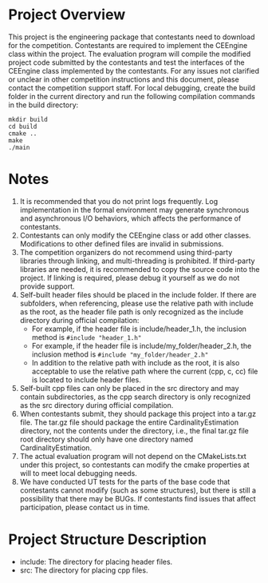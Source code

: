 # Project Overview
This project is the engineering package that contestants need to download for the competition. Contestants are required to implement the CEEngine class within the project.
The evaluation program will compile the modified project code submitted by the contestants and test the interfaces of the CEEngine class implemented by the contestants.
For any issues not clarified or unclear in other competition instructions and this document, please contact the competition support staff.
For local debugging, create the build folder in the current directory and run the following compilation commands in the build directory:
```
mkdir build
cd build
cmake ..
make
./main
```

# Notes
1. It is recommended that you do not print logs frequently. Log implementation in the formal environment may generate synchronous and asynchronous I/O behaviors, which affects the performance of contestants.
2. Contestants can only modify the CEEngine class or add other classes. Modifications to other defined files are invalid in submissions.
3. The competition organizers do not recommend using third-party libraries through linking, and multi-threading is prohibited. If third-party libraries are needed, it is recommended to copy the source code into the project. If linking is required, please debug it yourself as we do not provide support.
4. Self-built header files should be placed in the include folder. If there are subfolders, when referencing, please use the relative path with include as the root, as the header file path is only recognized as the include directory during official compilation:
   + For example, if the header file is include/header_1.h, the inclusion method is `#include "header_1.h"`
   + For example, if the header file is include/my_folder/header_2.h, the inclusion method is `#include "my_folder/header_2.h"`
   + In addition to the relative path with include as the root, it is also acceptable to use the relative path where the current (cpp, c, cc) file is located to include header files.
5. Self-built cpp files can only be placed in the src directory and may contain subdirectories, as the cpp search directory is only recognized as the src directory during official compilation.
6. When contestants submit, they should package this project into a tar.gz file. The tar.gz file should package the entire CardinalityEstimation directory, not the contents under the directory, i.e., the final tar.gz file root directory should only have one directory named CardinalityEstimation.
7. The actual evaluation program will not depend on the CMakeLists.txt under this project, so contestants can modify the cmake properties at will to meet local debugging needs.
8. We have conducted UT tests for the parts of the base code that contestants cannot modify (such as some structures), but there is still a possibility that there may be BUGs. If contestants find issues that affect participation, please contact us in time.

# Project Structure Description
+ include: The directory for placing header files.
+ src: The directory for placing cpp files.
